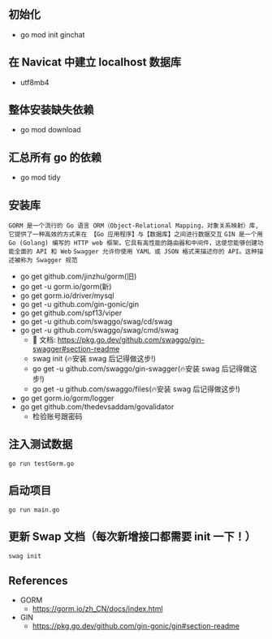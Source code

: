 ## 初始化
- go mod init ginchat


## 在 Navicat 中建立 localhost 数据库
- utf8mb4



## 整体安装缺失依赖
- go mod download


## 汇总所有 go 的依赖
- go mod tidy


## 安装库
`GORM 是一个流行的 Go 语言 ORM（Object-Relational Mapping，对象关系映射）库, 它提供了一种高效的方式来在 【Go 应用程序】与【数据库】之间进行数据交互`
`GIN 是一个用 Go (Golang) 编写的 HTTP web 框架。它具有高性能的路由器和中间件，这使您能够创建功能全面的 API 和 Web`
`Swagger 允许你使用 YAML 或 JSON 格式来描述你的 API。这种描述被称为 Swagger 规范`
- go get github.com/jinzhu/gorm(旧)
- go get -u gorm.io/gorm(新)
- go get gorm.io/driver/mysql 
- go get -u github.com/gin-gonic/gin
- go get github.com/spf13/viper
- go get -u github.com/swaggo/swag/cd/swag 
- go get -u github.com/swaggo/swag/cmd/swag
  - 📄 文档: https://pkg.go.dev/github.com/swaggo/gin-swagger#section-readme
  - swag init (🔥安装 swag 后记得做这步!)
  - go get -u github.com/swaggo/gin-swagger(🔥安装 swag 后记得做这步!)
  - go get -u github.com/swaggo/files(🔥安装 swag 后记得做这步!)
- go get gorm.io/gorm/logger
- go get github.com/thedevsaddam/govalidator 
  - 检验账号跟密码


## 注入测试数据
`go run testGorm.go`


## 启动项目
`go run main.go`



## 更新 Swap 文档（每次新增接口都需要 init 一下！）
`swag init`


## References
- GORM
  - https://gorm.io/zh_CN/docs/index.html
- GIN
  - https://pkg.go.dev/github.com/gin-gonic/gin#section-readme
